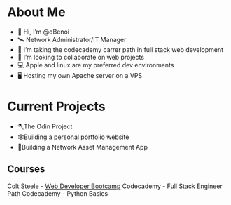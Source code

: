 # About Me
- 👋 Hi, I’m @dBenoi
- 🛰️ Network Administrator/IT Manager
- 👀 I’m taking the codecademy carrer path in full stack web development
- 💞️ I’m looking to collaborate on web projects
- 💻 Apple and linux are my preferred dev environments
- 🖥️ Hosting my own Apache server on a VPS

# Current Projects
- 🪓The Odin Project
- 🕸️Building a personal portfolio website
- 💼Building a Network Asset Management App

## Courses
Colt Steele - [Web Developer Bootcamp](https://www.udemy.com/course/the-web-developer-bootcamp/learn/lecture/22101642#overview)
Codecademy - Full Stack Engineer Path
Codecademy - Python Basics

<!---
dBenoi/dBenoi is a ✨ special ✨ repository because its `README.md` (this file) appears on your GitHub profile.
You can click the Preview link to take a look at your changes.
--->
